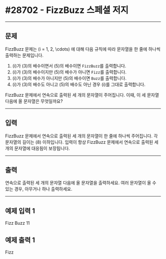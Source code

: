 # #28702 - FizzBuzz 스페셜 저지

---

## 문제
FizzBuzz 문제는 \(i = 1, 2, \cdots\) 에 대해 다음 규칙에 따라 문자열을 한 줄에 하나씩 출력하는 문제입니다.

1. \(i\)가 \(3\)의 배수이면서 \(5\)의 배수이면 `FizzBuzz`를 출력합니다.
2. \(i\)가 \(3\)의 배수이지만 \(5\)의 배수가 아니면 `Fizz`를 출력합니다.
3. \(i\)가 \(3\)의 배수가 아니지만 \(5\)의 배수이면 `Buzz`를 출력합니다.
4. \(i\)가 \(3\)의 배수도 아니고 \(5\)의 배수도 아닌 경우 \(i\)를 그대로 출력합니다.

FizzBuzz 문제에서 연속으로 출력된 세 개의 문자열이 주어집니다. 이때, 이 세 문자열 다음에 올 문자열은 무엇일까요?

---

## 입력
FizzBuzz 문제에서 연속으로 출력된 세 개의 문자열이 한 줄에 하나씩 주어집니다. 각 문자열의 길이는 \(8\) 이하입니다. 입력이 항상 FizzBuzz 문제에서 연속으로 출력된 세 개의 문자열에 대응됨이 보장됩니다.

---

## 출력
연속으로 출력된 세 개의 문자열 다음에 올 문자열을 출력하세요. 여러 문자열이 올 수 있는 경우, 아무거나 하나 출력하세요.

---

## 예제 입력 1
Fizz Buzz 11

## 예제 출력 1
Fizz